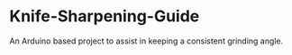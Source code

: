 # Knife-Sharpening-Guide
An Arduino based project to assist in keeping a consistent grinding angle.

